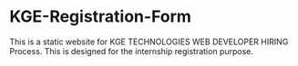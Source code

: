 # KGE-Registration-Form
This is a static website for KGE TECHNOLOGIES WEB DEVELOPER HIRING Process.
This is
designed for the internship registration purpose.
